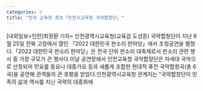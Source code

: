 ```yaml
---
categories: c
title: "전국 교육청 최초「인천시교육청 국악합창단」"
---
```

[내외일보=인천]최장환 기자= 인천광역시교육청(교육감 도성훈) 국악합창단이 지난 9월 25일 전북 고창에서 열린 「2022 대한민국 판소리 한마당」에서 초청공연을 펼쳤다.「2022 대한민국 판소리 한마당」은 전국 단위 판소리 대축제로서 판소리 관련 행사 중 가장 규모가 큰 행사다.이날 공연장에서 인천교육청 국악합창단은 차세대 국악으로 선정되어 민요를 동요나 대중가요 등과 새롭게 조합한 현대적 퓨전 국악합창곡(총 6곡)을 공연해 관객들의 큰 호평을 받았다.인천광역시교육청 관계자는 “국악합창단이 민족의 삶과 역사를 지닌 국악의 대중화에